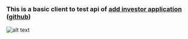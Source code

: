### This is a basic client to test api of [add investor application](https://parallelm.herokuapp.com/) ([github](https://github.com/meinou/pm))

![alt text](https://github.com/meinou/pm-f/blob/master/public/Screen%20Shot%202020-04-08%20at%202.13.40%20PM.png)